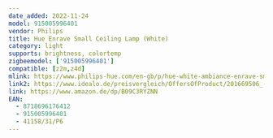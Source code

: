 ```yaml
---
date_added: 2022-11-24
model: 915005996401
vendor: Philips
title: Hue Enrave Small Ceiling Lamp (White)
category: light
supports: brightness, colortemp
zigbeemodel: ['915005996401']
compatible: [z2m,z4d]
mlink: https://www.philips-hue.com/en-gb/p/hue-white-ambiance-enrave-small-ceiling-lamp/4115831P6
link2: https://www.idealo.de/preisvergleich/OffersOfProduct/201669506_-hue-white-ambiance-enrave-ceiling-s-weiss-915005996401-philips.html
link: https://www.amazon.de/dp/B09C3RYZNN
EAN: 
  - 8718696176412
  - 915005996401
  - 41158/31/P6
---
```

